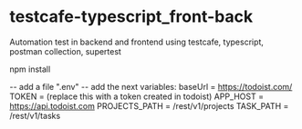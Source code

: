 # testcafe-typescript_front-back
Automation test in backend and frontend using testcafe, typescript, postman collection, supertest


npm install

-- add a file ".env"
-- add the next variables:
baseUrl = https://todoist.com/
TOKEN = (replace this with a token created in todoist)
APP_HOST = https://api.todoist.com
PROJECTS_PATH = /rest/v1/projects
TASK_PATH = /rest/v1/tasks

   


